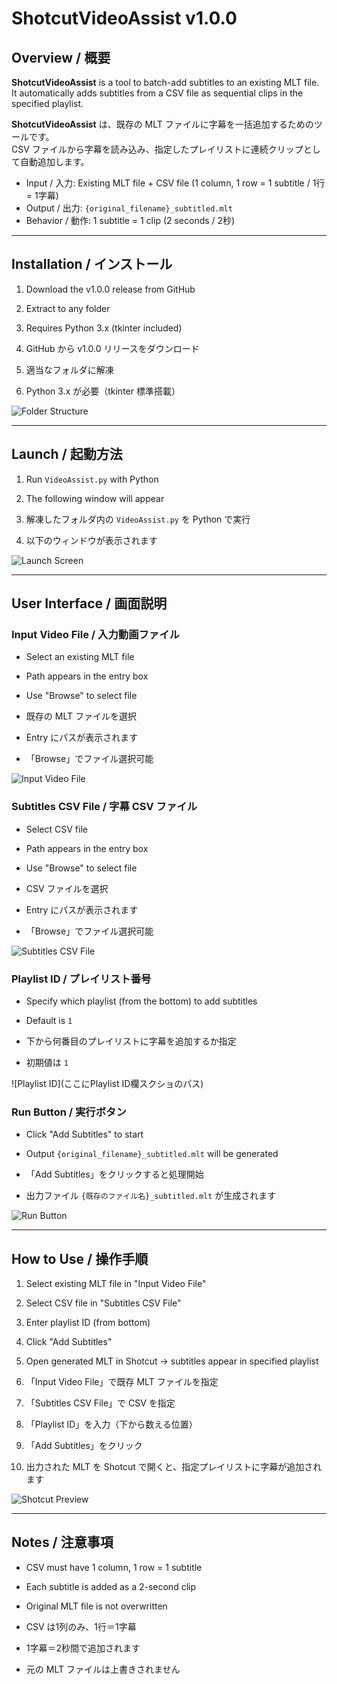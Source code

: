 # ShotcutVideoAssist v1.0.0

## Overview / 概要
**ShotcutVideoAssist** is a tool to batch-add subtitles to an existing MLT file.  
It automatically adds subtitles from a CSV file as sequential clips in the specified playlist.

**ShotcutVideoAssist** は、既存の MLT ファイルに字幕を一括追加するためのツールです。  
CSV ファイルから字幕を読み込み、指定したプレイリストに連続クリップとして自動追加します。

- Input / 入力: Existing MLT file + CSV file (1 column, 1 row = 1 subtitle / 1行 = 1字幕)  
- Output / 出力: `{original_filename}_subtitled.mlt`  
- Behavior / 動作: 1 subtitle = 1 clip (2 seconds / 2秒)  

---

## Installation / インストール
1. Download the v1.0.0 release from GitHub  
2. Extract to any folder  
3. Requires Python 3.x (tkinter included)  

1. GitHub から v1.0.0 リリースをダウンロード  
2. 適当なフォルダに解凍  
3. Python 3.x が必要（tkinter 標準搭載）

![Folder Structure](ここにフォルダ構成スクショのパス)

---

## Launch / 起動方法
1. Run `VideoAssist.py` with Python  
2. The following window will appear  

1. 解凍したフォルダ内の `VideoAssist.py` を Python で実行  
2. 以下のウィンドウが表示されます

![Launch Screen](ここに起動画面スクショのパス)

---

## User Interface / 画面説明

### Input Video File / 入力動画ファイル
- Select an existing MLT file  
- Path appears in the entry box  
- Use "Browse" to select file  

- 既存の MLT ファイルを選択  
- Entry にパスが表示されます  
- 「Browse」でファイル選択可能

![Input Video File](ここに入力動画ファイル欄スクショのパス)

### Subtitles CSV File / 字幕 CSV ファイル
- Select CSV file  
- Path appears in the entry box  
- Use "Browse" to select file  

- CSV ファイルを選択  
- Entry にパスが表示されます  
- 「Browse」でファイル選択可能

![Subtitles CSV File](ここに字幕CSVファイル欄スクショのパス)

### Playlist ID / プレイリスト番号
- Specify which playlist (from the bottom) to add subtitles  
- Default is `1`  

- 下から何番目のプレイリストに字幕を追加するか指定  
- 初期値は `1`

![Playlist ID](ここにPlaylist ID欄スクショのパス)

### Run Button / 実行ボタン
- Click "Add Subtitles" to start  
- Output `{original_filename}_subtitled.mlt` will be generated  

- 「Add Subtitles」をクリックすると処理開始  
- 出力ファイル `{既存のファイル名}_subtitled.mlt` が生成されます

![Run Button](ここに実行ボタンスクショのパス)

---

## How to Use / 操作手順
1. Select existing MLT file in "Input Video File"  
2. Select CSV file in "Subtitles CSV File"  
3. Enter playlist ID (from bottom)  
4. Click "Add Subtitles"  
5. Open generated MLT in Shotcut → subtitles appear in specified playlist  

1. 「Input Video File」で既存 MLT ファイルを指定  
2. 「Subtitles CSV File」で CSV を指定  
3. 「Playlist ID」を入力（下から数える位置）  
4. 「Add Subtitles」をクリック  
5. 出力された MLT を Shotcut で開くと、指定プレイリストに字幕が追加されます

![Shotcut Preview](ここに生成されたMLTをShotcutで開いた画面スクショのパス)

---

## Notes / 注意事項
- CSV must have 1 column, 1 row = 1 subtitle  
- Each subtitle is added as a 2-second clip  
- Original MLT file is not overwritten  

- CSV は1列のみ、1行＝1字幕  
- 1字幕＝2秒間で追加されます  
- 元の MLT ファイルは上書きされません
